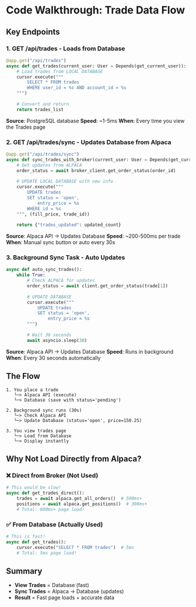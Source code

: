# Code Walkthrough: Trade Data Flow

## Key Endpoints

### 1. GET /api/trades - Loads from Database

```python
@app.get("/api/trades")
async def get_trades(current_user: User = Depends(get_current_user)):
    # Load trades from LOCAL DATABASE
    cursor.execute("""
        SELECT * FROM trades 
        WHERE user_id = %s AND account_id = %s
    """)
    
    # Convert and return
    return trades_list
```

**Source**: PostgreSQL database
**Speed**: ~1-5ms
**When**: Every time you view the Trades page

### 2. GET /api/trades/sync - Updates Database from Alpaca

```python
@app.get("/api/trades/sync")
async def sync_trades_with_broker(current_user: User = Depends(get_current_user)):
    # Get updates from ALPACA
    order_status = await broker_client.get_order_status(order_id)
    
    # UPDATE LOCAL DATABASE with new info
    cursor.execute("""
        UPDATE trades 
        SET status = 'open',
            entry_price = %s
        WHERE id = %s
    """, (fill_price, trade_id))
    
    return {"trades_updated": updated_count}
```

**Source**: Alpaca API → Updates Database
**Speed**: ~200-500ms per trade
**When**: Manual sync button or auto every 30s

### 3. Background Sync Task - Auto Updates

```python
async def auto_sync_trades():
    while True:
        # Check ALPACA for updates
        order_status = await client.get_order_status(trade[1])
        
        # UPDATE DATABASE
        cursor.execute("""
            UPDATE trades 
            SET status = 'open',
                entry_price = %s
        """)
        
        # Wait 30 seconds
        await asyncio.sleep(30)
```

**Source**: Alpaca API → Updates Database
**Speed**: Runs in background
**When**: Every 30 seconds automatically

## The Flow

```
1. You place a trade
   └─> Alpaca API (execute)
   └─> Database (save with status='pending')

2. Background sync runs (30s)
   └─> Check Alpaca API
   └─> Update Database (status='open', price=150.25)

3. You view trades page
   └─> Load from Database
   └─> Display instantly
```

## Why Not Load Directly from Alpaca?

### ❌ Direct from Broker (Not Used)
```python
# This would be slow!
async def get_trades_direct():
    trades = await alpaca.get_all_orders()  # 500ms+
    positions = await alpaca.get_positions()  # 300ms+
    # Total: 800ms+ page load!
```

### ✅ From Database (Actually Used)
```python
# This is fast!
async def get_trades():
    cursor.execute("SELECT * FROM trades")  # 5ms
    # Total: 5ms page load!
```

## Summary

- **View Trades** = Database (fast)
- **Sync Trades** = Alpaca → Database (updates)
- **Result** = Fast page loads + accurate data 